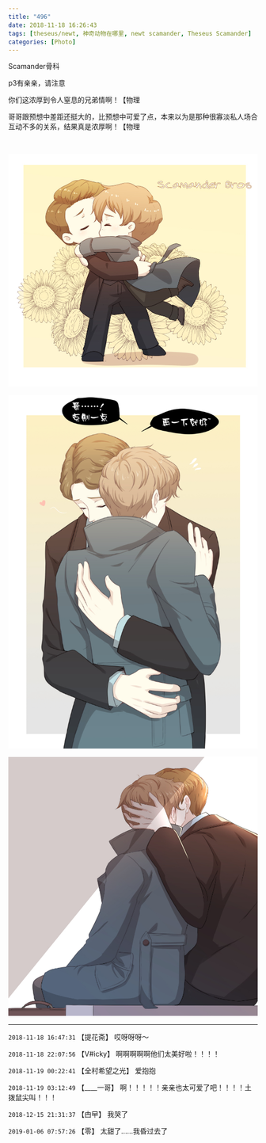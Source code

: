```yaml
---
title: "496"
date: 2018-11-18 16:26:43
tags: [theseus/newt, 神奇动物在哪里, newt scamander, Theseus Scamander]
categories: [Photo]
---
```


<p>Scamander骨科<br /></p> 
<p>p3有亲亲，请注意</p> 
<p>你们这浓厚到令人窒息的兄弟情啊！【物理</p> 
<p>哥哥跟预想中差距还挺大的，比预想中可爱了点，本来以为是那种很寡淡私人场合互动不多的关系，结果真是浓厚啊！【物理</p> 
<p><br /></p>

![](https://raw.githubusercontent.com/alicewish/meowchain247/master/img_cVZNdzJtQk9JV2M3OVZjM1lsQTZkdlZ4SjBqUVNMUXdVdUFiVjk4WkdlSFV1aEREZnd0aW9RPT0.jpg)

![](https://raw.githubusercontent.com/alicewish/meowchain247/master/img_cVZNdzJtQk9JV2M3OVZjM1lsQTZka1k4T3RSblBOYVNYaW5qdzBrTUM5ZVBjb1FENnNyeFp3PT0.jpg)

![](https://raw.githubusercontent.com/alicewish/meowchain247/master/img_cVZNdzJtQk9JV2M3OVZjM1lsQTZkaUdTOFV3eEFWeVEyWHJPN3hwbndMdGZIc1JsZzdJOVJBPT0.jpg)

---

`2018-11-18 16:47:31` 【提花斋】 哎呀呀呀～

`2018-11-18 22:07:56` 【V#icky】 啊啊啊啊啊他们太美好啦！！！！

`2018-11-19 00:22:41` 【全村希望之光】 爱抱抱

`2018-11-19 03:12:49` 【\_\_\_\_一哥】 啊！！！！！亲亲也太可爱了吧！！！！土拨鼠尖叫！！！

`2018-12-15 21:31:37` 【甴曱】 我哭了

`2019-01-06 07:57:26` 【零】 太甜了……我昏过去了
